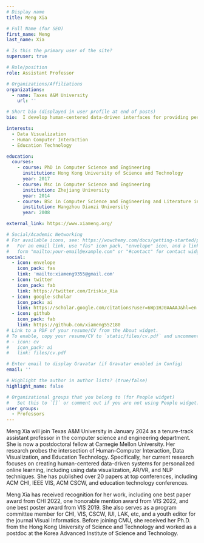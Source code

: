 ```yaml
---
# Display name
title: Meng Xia

# Full Name (for SEO)
first_name: Meng
last_name: Xia

# Is this the primary user of the site?
superuser: true

# Role/position
role: Assistant Professor

# Organizations/Affiliations
organizations:
  - name: Taxes A&M University
    url: ''

# Short bio (displayed in user profile at end of posts)
bio:  I develop human-centered data-driven interfaces for providing personalized online learning.

interests:
  - Data Visualization
  - Human Computer Interaction
  - Education Technology

education:
  courses:
    - course: PhD in Computer Science and Engineering
      institution: Hong Kong University of Science and Technology
      year: 2017
    - course: Msc in Computer Science and Engineering
      institution: Zhejiang University
      year: 2014
    - course: BSc in Computer Science and Engineering and Literature in English
      institution: Hangzhou Dianzi University
      year: 2008

external_link: https://www.xiameng.org/

# Social/Academic Networking
# For available icons, see: https://wowchemy.com/docs/getting-started/page-builder/#icons
#   For an email link, use "fas" icon pack, "envelope" icon, and a link in the
#   form "mailto:your-email@example.com" or "#contact" for contact widget.
social:
  - icon: envelope
    icon_pack: fas
    link: 'mailto:xiameng9355@gmail.com'
  - icon: twitter
    icon_pack: fab
    link: https://twitter.com/Iriskie_Xia
  - icon: google-scholar
    icon_pack: ai
    link: https://scholar.google.com/citations?user=6Wp1HJ0AAAAJ&hl=en
  - icon: github
    icon_pack: fab
    link: https://github.com/xiameng552180
# Link to a PDF of your resume/CV from the About widget.
# To enable, copy your resume/CV to `static/files/cv.pdf` and uncomment the lines below.
# - icon: cv
#   icon_pack: ai
#   link: files/cv.pdf

# Enter email to display Gravatar (if Gravatar enabled in Config)
email: ''

# Highlight the author in author lists? (true/false)
highlight_name: false

# Organizational groups that you belong to (for People widget)
#   Set this to `[]` or comment out if you are not using People widget.
user_groups:
  - Professors
---
```


Meng Xia will join Texas A&M University in January 2024 as a tenure-track assistant professor in the computer science and engineering department. She is now a postdoctoral fellow at Carnegie Mellon University. Her research probes the intersection of Human-Computer Interaction, Data Visualization, and Education Technology. Specifically, her current research focuses on creating human-centered data-driven systems for personalized online learning, including using data visualization, AR/VR, and NLP techniques. She has published over 20 papers at top conferences, including ACM CHI, IEEE VIS, ACM CSCW, and education technology conferences.

Meng Xia has received recognition for her work, including one best paper award from CHI 2022, one honorable mention award from VIS 2022, and one best poster award from VIS 2019. She also serves as a program committee member for CHI, VIS, CSCW, IUI, LAK, etc, and a youth editor for the journal Visual Informatics. Before joining CMU, she received her Ph.D. from the Hong Kong University of Science and Technology and worked as a postdoc at the Korea Advanced Institute of Science and Technology. 


